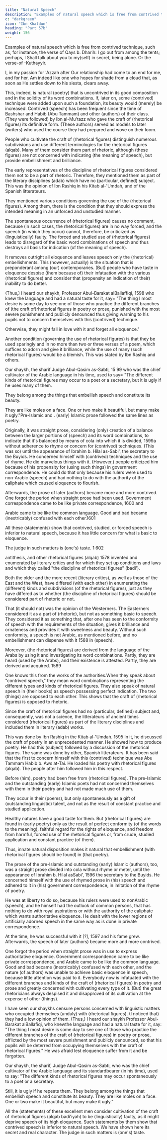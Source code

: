 ```yaml
---
title: "Natural Speech"
description: "Examples of natural speech which is free from contrived technique is the verse of Qays b. Dharih"
c: "darkgreen"
icon: "Ibn Khaldun"
heading: "Part 57b"
weight: 156
---
```




Examples of natural speech which is free from contrived technique, such as, for instance, the verse of Qays b. Dharih: <!-- 1593 --> I go out from among the tents; perhaps, I Shall talk about you to my(self) in secret, being alone.
Or the verse-of -Kuthayyir.

I, in my passion for 'Azzah after Our relationship had come to an end for me, and for her,
Am indeed like one who hopes for shade from a cloud that, as soon as He settles down to his siesta, clears away.

This, indeed, is natural (poetry) that is uncontrived in its good composition and in the solidity of its word combinations. If, later on, some (contrived) technique were added upon such a foundation, its beauty would (merely) be increased.
Contrived (speech) has been frequent since the time of Bashshar and Habib (Abu Tammam) and other (authors) of their class. (They were followed) by Ibn al-Mu'tazz who gave the craft of (rhetorical figures) its definitive form. (These authors)
served as models to later (writers) who used the course they had prepared and wove on their loom.

People who cultivate the craft of (rhetorical figures) distinguish numerous subdivisions and use different terminologies for the rhetorical figures (alqab). Many of them consider them part of rhetoric, although (these figures) are not concerned with indicating (the meaning of speech), but provide embellishment and brilliance.

The early representatives of the discipline of rhetorical figures considered them not to be a part of rhetoric. Therefore, they mentioned them as part of the literary disciplines (adab) which have no (particular, defined) subject. This was the opinion of Ibn Rashiq in his Kitab al-'Umdah, and of the Spanish litterateurs. 

They mentioned various conditions governing the use of the (rhetorical figures). Among them, there is the condition that they should express the intended meaning in an unforced and unstudied manner.

The spontaneous occurrence of (rhetorical figures) causes no comment, because (in such cases, the rhetorical figures) are in no way forced, and the speech (in which they occur) cannot, therefore, be criticized as (linguistically) faulty. The forced and studied use of (rhetorical figures) leads to disregard of the basic word combinations of speech and thus destroys all basis for indication (of the meaning of speech). 

It removes outright all eloquence and leaves speech only the (rhetorical) embellishments. This (however, actually) is the situation that is preponderant among (our) contemporaries. (But) people who have taste in eloquence despise (them because of) their infatuation with the various (rhetorical figures) and consider that (propensity an indication of their) inability to do better.

(Thus,) I heard our shaykh, Professor Abul-Barakat alBallaffiqi, 1598 who knew the language and had a natural taste for it, say= "The thing I most desire is some day to see one of those who practice the different branches of (the craft of)rhetorical figures in poetry or prose, punished with the most severe punishment and publicly denounced thus giving warning to his pupils not to concern themselves with this (contrived) technique. 

Otherwise, they might fall in love with it and forget all eloquence."

Another condition (governing the use of rhetorical figures) is that they be used sparingly and in no more than two or three verses of a poem, which suffices to adorn and give it brilliance, while the use of many (such rhetorical figures) would be
a blemish. This was stated by Ibn Rashiq and others.

Our shaykh, the sharif Judge Abul-Qasim as-Sabti, 15 99 who was the chief cultivator of the Arabic language in his time, used to say= "The different kinds of rhetorical figures may occur to a poet or a secretary, but it is ugly if he uses many of them. 

They belong among the things that embellish speech and constitute its beauty.

They are like moles on a face. One or two make it beautiful, but many make it ugly."Pre-Islamic and . (early) Islamic prose followed the same lines as poetry. 

Originally, it was straight prose, considering (only) creation of a balance between the larger portions of (speech) and its word combinations, to indicate that it's balanced by means of cola into which it is divided, 1599a without adherence to rhyme or concern for (contrived) techniques. (This was so) until the appearance of Ibrahim b. Hilal as-Sabi', the secretary to the Buyids. He concerned himself with (contrived) techniques and the use of rhyme. He did marvelous things with it. (However,) people criticized him because of his propensity for (using such things) in government correspondence. He could do that only because his rulers were used to non-Arabic (speech) and had nothing to do with the authority of the caliphate which caused eloquence to flourish. 

Afterwards, the prose of later (authors) became more and more contrived. One forgot the period when straight prose had been used. Government correspondence came to be like private correspondence, 1600 and

Arabic came to be like the common language. Good and bad became (inextricably) confused with each other.1601

All these (statements) show that contrived, studied, or forced speech is inferior to natural speech, because it has little concern for what is basic to eloquence. 

The judge in such matters is (one's) taste. 1 602

antithesis, and other rhetorical figures (alqab) 1578 invented and enumerated by literary critics and for which they set up conditions and laws and which they
called "the discipline of rhetorical figures" (badi').

Both the older and the more recent (literary critics), as well as those of the East and the West, have differed (with each other) in enumerating the (different) kinds and subdivisions (of the rhetorical figures), just as they have differed as to
whether (the discipline of rhetorical figures) should be considered part of rhetoric or not. 

That (it should not) was the opinion of the Westerners. The Easterners considered it as a part of (rhetoric), but not as something basic to speech. They considered it as something that, after one has seen to the conformity of speech with the requirements of the situation, gives it brilliance and ornateness and provides it
with sweetness and beauty. Without such conformity, a speech is not Arabic, as mentioned before, and no embellishment can dispense with it 1588 in (speech).

Moreover, (the rhetorical figures) are derived from the language of the Arabs by using it and investigating its word combinations. Partly, they are heard (used by the Arabs), and their existence is attested. Partly, they are derived and acquired. 1589 

One knows this from the works of the authorities.When they speak about "contrived speech," they mean word combinations representing the different types and kinds of rhetorical figures. They also speak of natural speech in (their books) as speech possessing perfect indication. The two (things) are opposed to each other. This shows that the craft of (rhetorical figures) is opposed to rhetoric.

Since the craft of rhetorical figures had no (particular, defined) subject and,
consequently, was not a science, the litterateurs of ancient times considered
(rhetorical figures) as part of the literary disciplines and included them in literary
(adab) works.

This was done by Ibn Rashiq in the Kitab al-'Umdah. 1595 In it, he discussed the craft of poetry in an unprecedented manner. He showed how to produce poetry.
He had this (subject) followed by a discussion of the rhetorical figures. The same was done by other, Spanish litterateurs.
It has been said that the first to concern himself with this (contrived) technique was Abu Tammam Habib b. Aws at-Tai. He loaded his poetry with
rhetorical figures (alqab). The people after him followed him in this respect. 

Before (him), poetry had been free from (rhetorical figures). The pre-Islamic and the outstanding (early) Islamic poets had not concerned themselves with them in their
poetry and had not made much use of them. 

They occur in their (poems), but only spontaneously as a gift of (outstanding linguistic) talent, and not as the result of
constant practice and studied application. 

Healthy natures have a good taste for them. But (rhetorical figures) are found in (early poetry) only as the result of perfect conformity (of the words to the meaning), faithful regard for the rights of eloquence, and freedom from harmful, forced use of the rhetorical figures or, from crude, studied application and constant practice (of them). 

Thus, innate natural disposition makes it natural that embellishment (with rhetorical figures should be
found) in (that poetry).

The prose of the pre-Islamic and outstanding (early) Islamic (authors), too, was a straight prose divided into cola without rhyme or meter, until the appearance of Ibrahim b. Hilal asSabi', 1596 the secretary to the Buyids. He concerned himself with the use of rhymed prose in (his) speech and adhered to it in (his) government
correspondence, in imitation of the rhyme of poetry. 

He was at liberty to do so, because his rulers were used to nonArabic (speech), and he himself had the outlook of common persons, that has nothing to do with royal aspirations or with the authority of the caliphate which wants authoritative eloquence. He dealt with the lower regions of artificially adorned speech in the same way as is done in private correspondence. 

At the time, he was successful with it [?], 1597 and his fame grew. Afterwards, the speech of later (authors) became more and more contrived. 

One forgot the period when straight prose was in use to express authoritative eloquence. Government correspondence came to be like private correspondence, and Arabic
came to be like the common language. 
Good and bad became (inextricably) confused with each other, and the nature (of authors) was unable to achieve basic  eloquence in speech, because little attention was paid to it. Everybody now is infatuated with the different branches and kinds of the craft of (rhetorical figures) in poetry and prose and greatly concerned with cultivating every type of it. (But) the great rhetoricians always despised it and disapproved of its cultivation at the
expense of other (things).


I have seen our shaykhs censure persons concerned with linguistic matters who occupied themselves (unduly) with (rhetorical figures). (I noticed that) they had a low opinion of them. (Thus,) I heard our shaykh Professor Abul-Barakat alBallafiqi, who knewthe language and had a natural taste for it, say: "The thing I most desire is some day to see one of those who practice the different branches of the craft of (rhetorical figures) in poetry or prose, afflicted by the most severe punishment and publicly denounced, so that his pupils will be deterred from occupying themselves with the
craft of rhetorical figures." He was afraid lest eloquence suffer from it and be
forgotten.

Our shaykh, the sharif, Judge Abul-Qasim as-Sabti, who was the chief
cultivator of the Arabic language and its standardbearer (in his time), used to say:
"The different kinds of rhetorical figures may occur spontaneously to a poet or a
secretary.

Still, it is ugly if he repeats them. They belong among the things that
embellish speech and constitute its beauty. They are like moles on a face. One or
two make it beautiful, but many make it ugly."

All the (statements) of these excellent men consider cultivation of the craft of rhetorical figures (alqab badi'iyah) to be (linguistically) faulty, as it might deprive speech of its high eloquence. Such statements by them show that contrived speech is inferior to natural speech. We have shown here its secret and real character. The judge in such matters is (one's) taste.
